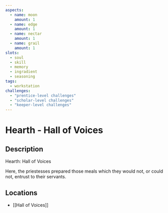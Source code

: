 ```yaml
---
aspects: 
  - name: moon
    amount: 1
  - name: edge
    amount: 1
  - name: nectar
    amount: 1
  - name: grail
    amount: 1
slots:
  - soul
  - skill
  - memory
  - ingradient
  - seasoning
tags:
  - workstation
challenges:
  - "prentice-level challenges"
  - "scholar-level challenges"
  - "keeper-level challenges"
---
```


# Hearth - Hall of Voices

## Description
Hearth: Hall of Voices

Here, the priestesses prepared those meals which they would not, or could not, entrust to their servants.
## Locations
- [[Hall of Voices]]